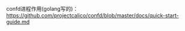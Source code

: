 
confd进程作用(golang写的)：https://github.com/projectcalico/confd/blob/master/docs/quick-start-guide.md



